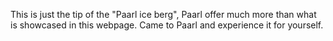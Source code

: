 This is just the tip of the "Paarl ice berg", Paarl offer much more than what is showcased in this webpage. Came to Paarl and experience it for yourself. 
